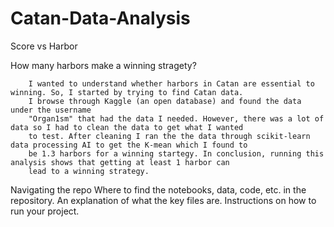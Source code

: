 # Catan-Data-Analysis
 Score vs Harbor

How many harbors make a winning stragety?

        I wanted to understand whether harbors in Catan are essential to winning. So, I started by trying to find Catan data. 
        I browse through Kaggle (an open database) and found the data under the username 
        "Organ1sm" that had the data I needed. However, there was a lot of data so I had to clean the data to get what I wanted 
        to test. After cleaning I ran the the data through scikit-learn data processing AI to get the K-mean which I found to 
        be 1.3 harbors for a winning startegy. In conclusion, running this analysis shows that getting at least 1 harbor can 
        lead to a winning strategy.  
 
  Navigating the repo 
      Where to find the notebooks, data, code, etc. in the repository.
      An explanation of what the key files are.
      Instructions on how to run your project.
